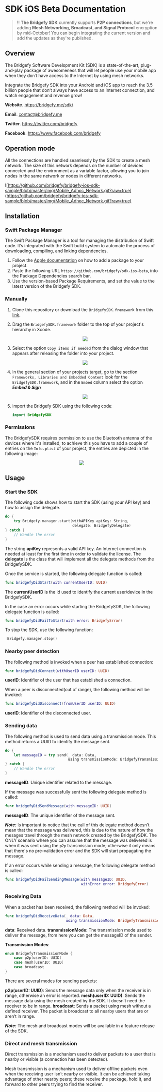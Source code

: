 # SDK iOS Beta Documentation

> :bangbang: **The Bridgefy SDK** currently supports **P2P connections**, but we're adding **Mesh Networking, Broadcast, and Signal Protocol** encryption by mid-October! You can begin integrating the current version and add the updates as they're published.

## Overview

The Bridgefy Software Development Kit (SDK) is a state-of-the-art, plug-and-play package of awesomeness that will let people use your mobile app when they don’t have access to the Internet by using mesh networks.

Integrate the Bridgefy SDK into your Android and iOS app to reach the 3.5 billion people that don’t always have access to an Internet connection, and watch engagement and revenue grow!

**Website**. https://bridgefy.me/sdk/

 **Email**. contact@bridgefy.me

**Twitter**. https://twitter.com/bridgefy 

**Facebook**. https://www.facebook.com/bridgefy

## Operation mode

All the connections are handled seamlessly by the SDK to create a mesh network. The size of this network depends on the number of devices connected and the environment as a variable factor, allowing you to join nodes in the same network or nodes in different networks.

![https://github.com/bridgefy/bridgefy-ios-sdk-sample/blob/master/img/Mobile_Adhoc_Network.gif?raw=true](https://github.com/bridgefy/bridgefy-ios-sdk-sample/blob/master/img/Mobile_Adhoc_Network.gif?raw=true)

## Installation

### Swift Package Manager

The Swift Package Manager is a tool for managing the distribution of Swift code. It’s integrated with the Swift build system to automate the process of downloading, compiling, and linking dependencies.

1. Follow the [Apple documentation](https://developer.apple.com/documentation/xcode/adding-package-dependencies-to-your-app) on how to add a package to your project.
2. Paste the following URL `https://github.com/bridgefy/sdk-ios-beta`, into the Package Dependencies search bar.
3. Use the version-based Package Requirements, and set the value to the latest version of the Bridgefy SDK.


### Manually

1. Clone this repository or download the `BridgefySDK.framework` from this [link](https://bridgefy.me/beta/BridgefySDK.xcframework.zip).
2. Drag the `BridgefySDK.framework` folder to the top of your project's hierarchy in Xcode.

    <p align=center>
    <img src="img/Installation1.png"/>
    </p>

3. Select the option `Copy items if needed` from the dialog window that appears after releasing the folder into your project.

    <p align=center>
    <img src="img/Installation2.png"/>
    </p>

4. In the general section of your projects target, go to the section `Frameworks, Libraries and Embedded Content` look for the `BridgefySDK.framework`, and in the `Embed` column select the option ***Embed & Sign***

    <p align=center>
    <img src="img/Installation3.png"/>
    </p>

5. Import the Bridgefy SDK using the following code:

    ```swift
    import BridgefySDK
    ```

### Permissions

The BridgefySDK requires permission to use the Bluetooth antenna of the devices where it's installed; to achieve this you have to add a couple of entries on the `Info.plist` of your project, the entries are depicted in the following image:

<p align=center>
<img src="img/Permissions.png"/>
</p>

## Usage

### Start the SDK

The following code shows how to start the SDK (using your API key) and how to assign the delegate.

```swift
do {
    try Bridgefy.manager.start(withAPIKey apiKey: String,
                               delegate: BridgefyDelegate)
} catch {
    // Handle the error
}

```

The string **apiKey** represents a valid API key. An Internet connection is needed at least for the first time in order to validate the license.
The **delegate** is the class that will implement all the delegate methods from the BridgefySDK.

Once the service is started, the following delegate function is called:

```swift
func bridgefyDidStart(with currentUserID: UUID)
```

The **currentUserID** is the id used to identify the current user/device in the BridgefySDK.

In the case an error occurs while starting the BridgefySDK, the following delegate function is called:

```swift
func bridgefyDidFailToStart(with error: BridgefyError)
```

To stop the SDK, use the following function:

```swift
 Bridgefy.manager.stop()
```

### Nearby peer detection

The following method is invoked when a peer has established connection:

```swift
func bridgefyDidConnect(withUserID userID: UUID)
```

**userID**: Identifier of the user that has established a connection.

When a peer is disconnected(out of range), the following method will be invoked:

```swift
func bridgefyDidDisconnect(fromUserID userID: UUID)
```

**userID**: Identifier of the disconnected user.

### Sending data

The following method is used to send data using a transmission mode. This method returns a UUID to identify the message sent.

```swift
do {
    let messageID = try send(_ data: Data,
                             using transmissionMode: BridgefyTransmissionMode)
} catch {
    // Handle the error
}
```

**messageID**: Unique identifier related to the message.

If the message was successfully sent the following delegate method is called:

```swift
func bridgefyDidSendMessage(with messageID: UUID)
```

**messageID**: The unique identifier of the message sent.

***Note:*** Is important to notice that the call of this delegate method doesn't mean that the message was delivered, this is due to the nature of how the mesages travel through the mesh network created by the BridgefySDK. The ONLY scenario where you can assume that the message was delivered is when it was sent using the `p2p` transmission mode; otherwise it only means that there's no pre-validation error and the SDK will start propagating the message.

If an error occurs while sending a message, the following delegate method is called:

```swift
func bridgefyDidFailSendingMessage(with messageID: UUID,
                                   withError error: BridgefyError)
```

### Receiving Data

When a packet has been received, the following method will be invoked:

```swift
func bridgefyDidReceiveData(_ data: Data,
                            using transmissionMode: BridgefyTransmissionMode)
```

**data**: Received data.
**transmissionMode**: The transmission mode used to deliver the message, from here you can get the messageID of the sender.

**Transmission Modes**:

```swift
enum BridgefyTransmissionMode {
    case p2p(userID: UUID)
    case mesh(userID: UUID)
    case broadcast
}
```

There are several modes for sending packets:

**p2p(userID: UUID)**: Sends the message data only when the receiver is in range, otherwise an error is reported.
**mesh(userID: UUID)**: Sends the message data using the mesh created by the SDK. It doesn’t need the receiver to be in range. 
**broadcast**: Sends a packet using mesh without a defined receiver. The packet is broadcast to all nearby users that are or aren’t in range.

***Note:*** The mesh and broadcast modes will be available in a feature release of the SDK.

### Direct and mesh transmission

Direct transmission is a mechanism used to deliver packets to a user that is nearby or visible (a connection has been detected).

Mesh transmission is a mechanism used to deliver offline packets even when the receiving user isn’t nearby or visible. It can be achieved taking advantage of other nearby peers; these receive the package, hold it, and forward to other peers trying to find the receiver.
